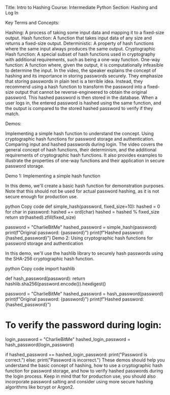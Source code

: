 Title: Intro to Hashing
Course: Intermediate Python
Section: Hashing and Log In

Key Terms and Concepts:

Hashing: A process of taking some input data and mapping it to a fixed-size output.
Hash function: A function that takes input data of any size and returns a fixed-size output.
Deterministic: A property of hash functions where the same input always produces the same output.
Cryptographic Hash function: A special subset of hash functions used in cryptography with additional requirements, such as being a one-way function.
One-way function: A function where, given the output, it is computationally infeasible to determine the input.
In the video, the speaker explains the concept of hashing and its importance in storing passwords securely. They emphasize that storing passwords in plain text is a terrible idea. Instead, they recommend using a hash function to transform the password into a fixed-size output that cannot be reverse-engineered to obtain the original password. This hashed password is then stored in the database. When a user logs in, the entered password is hashed using the same function, and the output is compared to the stored hashed password to verify if they match.

Demos:

Implementing a simple hash function to understand the concept.
Using cryptographic hash functions for password storage and authentication.
Comparing input and hashed passwords during login.
The video covers the general concept of hash functions, their determinism, and the additional requirements of cryptographic hash functions. It also provides examples to illustrate the properties of one-way functions and their application in secure password storage.

Demo 1: Implementing a simple hash function

In this demo, we'll create a basic hash function for demonstration purposes. Note that this should not be used for actual password hashing, as it is not secure enough for production use.

python
Copy code
def simple_hash(password, fixed_size=10):
    hashed = 0
    for char in password:
        hashed += ord(char)
    hashed = hashed % fixed_size
    return str(hashed).zfill(fixed_size)

password = "CharlieBitMe"
hashed_password = simple_hash(password)
print(f"Original password: {password}")
print(f"Hashed password: {hashed_password}")
Demo 2: Using cryptographic hash functions for password storage and authentication

In this demo, we'll use the hashlib library to securely hash passwords using the SHA-256 cryptographic hash function.

python
Copy code
import hashlib

def hash_password(password):
    return hashlib.sha256(password.encode()).hexdigest()

password = "CharlieBitMe"
hashed_password = hash_password(password)
print(f"Original password: {password}")
print(f"Hashed password: {hashed_password}")

# To verify the password during login:
login_password = "CharlieBitMe"
hashed_login_password = hash_password(login_password)

if hashed_password == hashed_login_password:
    print("Password is correct.")
else:
    print("Password is incorrect.")
These demos should help you understand the basic concept of hashing, how to use a cryptographic hash function for password storage, and how to verify hashed passwords during the login process. Keep in mind that for production use, you should also incorporate password salting and consider using more secure hashing algorithms like bcrypt or Argon2.